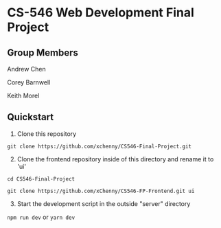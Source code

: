 # CS-546 Web Development Final Project

## Group Members

Andrew Chen

Corey Barnwell

Keith Morel

## Quickstart

1. Clone this repository

`git clone https://github.com/xchenny/CS546-Final-Project.git`

2. Clone the frontend repository inside of this directory and rename it to 'ui'

`cd CS546-Final-Project`

`git clone https://github.com/xChenny/CS546-FP-Frontend.git ui`

3. Start the development script in the outside "server" directory

`npm run dev` or `yarn dev`